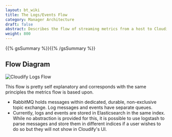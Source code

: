 ```yaml
---
layout: bt_wiki
title: The Logs/Events Flow
category: Manager Architecture
draft: false
abstract: Describes the flow of streaming metrics from a host to Cloudify's Management Environment
weight: 800
---
```

{{% gsSummary %}}{{% /gsSummary %}}

## Flow Diagram

![Cloudify Logs Flow](images/architecture/cloudify_flow_logs.png)

This flow is pretty self explanatory and corresponds with the same principles the metrics flow is based upon.

* RabbitMQ holds messages within dedicated, durable, non-exclusive topic exchange. Log messages and events have separate queues.
* Currently, logs and events are stored in Elasticsearch in the same index. While no abstraction is provided for this, it is possible to use logstash to parse messages and store them in different indices if a user wishes to do so but they will not show in Cloudify's UI.